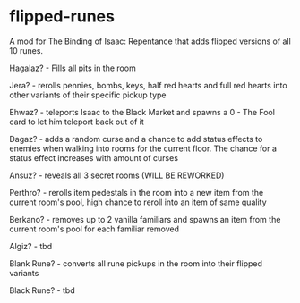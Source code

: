 # flipped-runes
A mod for The Binding of Isaac: Repentance that adds flipped versions of all 10 runes.

Hagalaz? - Fills all pits in the room

Jera? - rerolls pennies, bombs, keys, half red hearts and full red hearts into other variants of their specific pickup type

Ehwaz? - teleports Isaac to the Black Market and spawns a 0 - The Fool card to let him teleport back out of it

Dagaz? - adds a random curse and a chance to add status effects to enemies when walking into rooms for the current floor. The chance for a status effect increases with amount of curses

Ansuz? - reveals all 3 secret rooms (WILL BE REWORKED)

Perthro? - rerolls item pedestals in the room into a new item from the current room's pool, high chance to reroll into an item of same quality

Berkano? - removes up to 2 vanilla familiars and spawns an item from the current room's pool for each familiar removed

Algiz? - tbd

Blank Rune? - converts all rune pickups in the room into their flipped variants

Black Rune? - tbd

